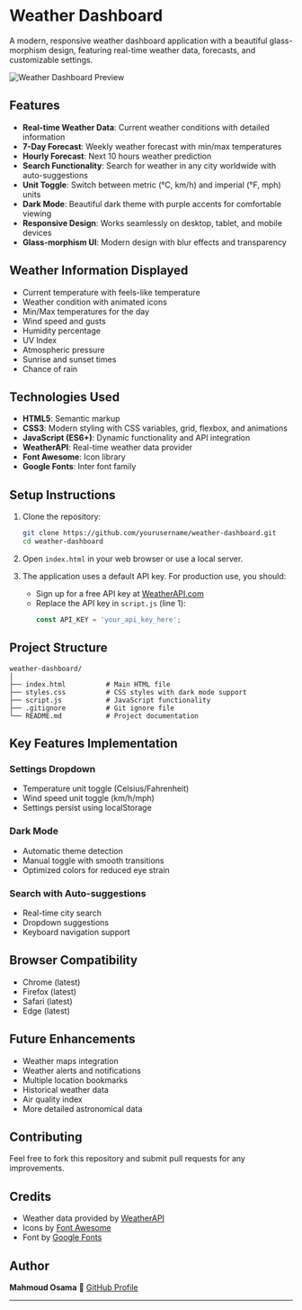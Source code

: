 # Weather Dashboard

A modern, responsive weather dashboard application with a beautiful glass-morphism design, featuring real-time weather data, forecasts, and customizable settings.

![Weather Dashboard Preview](https://mahmoud25osama.github.io/Weather-Dashboard/)

## Features

- **Real-time Weather Data**: Current weather conditions with detailed information
- **7-Day Forecast**: Weekly weather forecast with min/max temperatures
- **Hourly Forecast**: Next 10 hours weather prediction
- **Search Functionality**: Search for weather in any city worldwide with auto-suggestions
- **Unit Toggle**: Switch between metric (°C, km/h) and imperial (°F, mph) units
- **Dark Mode**: Beautiful dark theme with purple accents for comfortable viewing
- **Responsive Design**: Works seamlessly on desktop, tablet, and mobile devices
- **Glass-morphism UI**: Modern design with blur effects and transparency

## Weather Information Displayed

- Current temperature with feels-like temperature
- Weather condition with animated icons
- Min/Max temperatures for the day
- Wind speed and gusts
- Humidity percentage
- UV Index
- Atmospheric pressure
- Sunrise and sunset times
- Chance of rain

## Technologies Used

- **HTML5**: Semantic markup
- **CSS3**: Modern styling with CSS variables, grid, flexbox, and animations
- **JavaScript (ES6+)**: Dynamic functionality and API integration
- **WeatherAPI**: Real-time weather data provider
- **Font Awesome**: Icon library
- **Google Fonts**: Inter font family

## Setup Instructions

1. Clone the repository:
   ```bash
   git clone https://github.com/yourusername/weather-dashboard.git
   cd weather-dashboard
   ```

2. Open `index.html` in your web browser or use a local server.

3. The application uses a default API key. For production use, you should:
   - Sign up for a free API key at [WeatherAPI.com](https://www.weatherapi.com/)
   - Replace the API key in `script.js` (line 1):
     ```javascript
     const API_KEY = 'your_api_key_here';
     ```

## Project Structure

```
weather-dashboard/
│
├── index.html          # Main HTML file
├── styles.css          # CSS styles with dark mode support
├── script.js           # JavaScript functionality
├── .gitignore          # Git ignore file
└── README.md           # Project documentation
```

## Key Features Implementation

### Settings Dropdown
- Temperature unit toggle (Celsius/Fahrenheit)
- Wind speed unit toggle (km/h/mph)
- Settings persist using localStorage

### Dark Mode
- Automatic theme detection
- Manual toggle with smooth transitions
- Optimized colors for reduced eye strain

### Search with Auto-suggestions
- Real-time city search
- Dropdown suggestions
- Keyboard navigation support

## Browser Compatibility

- Chrome (latest)
- Firefox (latest)
- Safari (latest)
- Edge (latest)

## Future Enhancements

- Weather maps integration
- Weather alerts and notifications
- Multiple location bookmarks
- Historical weather data
- Air quality index
- More detailed astronomical data

## Contributing

Feel free to fork this repository and submit pull requests for any improvements.


## Credits

- Weather data provided by [WeatherAPI](https://www.weatherapi.com/)
- Icons by [Font Awesome](https://fontawesome.com/)
- Font by [Google Fonts](https://fonts.google.com/)


##  Author

**Mahmoud Osama**
🔗 [GitHub Profile](https://github.com/mahmoud25osama)


---

